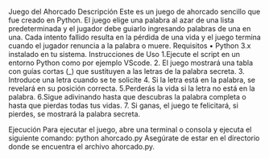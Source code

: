 Juego del Ahorcado
Descripción
Este es un juego de ahorcado sencillo que fue creado en Python. El juego elige una palabra al azar de 
una lista predeterminada y el jugador debe guiarlo ingresando palabras de una en una. 
Cada intento fallido resulta en la pérdida de una vida y el juego termina cuando el jugador renuncia a la palabra o muere.
Requisitos
•	Python 3.x instalado en tu sistema.
Instrucciones de Uso
1.Ejecute el script en un entorno Python como por ejemplo VScode. 
2. El juego mostrará una tabla con guías cortas (_) que sustituyen a las letras de la palabra secreta.
3. Introduce una letra cuando se te solicite 
4. Si la letra está en la palabra, se revelará en su posición correcta. 
5.Perderás la vida si la letra no está en la palabra.
6.Sigue adivinando hasta que descubras la palabra completa o hasta que pierdas todas tus vidas. 
7. Si ganas, el juego te felicitará, si pierdes, se mostrará la palabra secreta.

Ejecución
Para ejecutar el juego, abre una terminal o consola y ejecuta el siguiente comando:
python ahorcado.py
Asegúrate de estar en el directorio donde se encuentra el archivo ahorcado.py.

